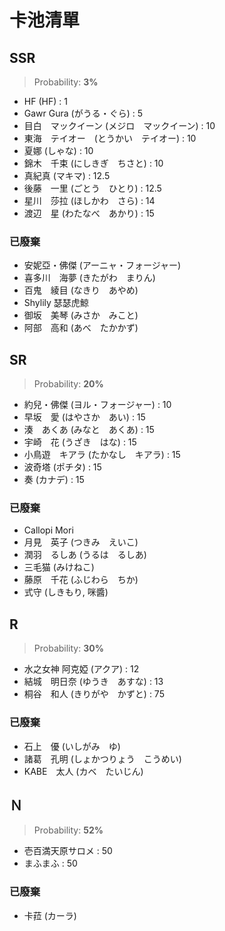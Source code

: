 # 卡池清單

## SSR
> Probability: **3%**
* HF (HF) : 1
* Gawr Gura (がうる・ぐら) : 5
* 目白　マックイーン (メジロ　マックイーン) : 10
* 東海　テイオー　(とうかい　テイオー) : 10
* 夏娜 (しゃな) : 10
* 錦木　千束 (にしきぎ　ちさと) : 10
* 真紀真 (マキマ) : 12.5
* 後藤　一里 (ごとう　ひとり) : 12.5
* 星川　莎拉 (ほしかわ　さら) : 14
* 渡辺　星 (わたなべ　あかり) : 15

### 已廢棄
* 安妮亞・佛傑 (アーニャ・フォージャー)
* 喜多川　海夢 (きたがわ　まりん)
* 百鬼　綾目 (なきり　あやめ)
* Shylily 瑟瑟虎鯨
* 御坂　美琴 (みさか　みこと)
* 阿部　高和 (あべ　たかかず)

## SR
> Probability: **20%**
* 約兒・佛傑 (ヨル・フォージャー) : 10
* 早坂　愛 (はやさか　あい) : 15
* 湊　あくあ (みなと　あくあ) : 15
* 宇崎　花 (うざき　はな) : 15
* 小鳥遊　キアラ (たかなし　キアラ) : 15
* 波奇塔 (ポチタ) : 15
* 奏 (カナデ) : 15

### 已廢棄
* Callopi Mori
* 月見　英子 (つきみ　えいこ)
* 潤羽　るしあ (うるは　るしあ)
* 三毛猫 (みけねこ)
* 藤原　千花 (ふじわら　ちか)
* 式守 (しきもり, 咪醬)

## R
> Probability: **30%**
* 水之女神 阿克婭 (アクア) : 12
* 結城　明日奈 (ゆうき　あすな) : 13
* 桐谷　和人 (きりがや　かずと) : 75

### 已廢棄
* 石上　優 (いしがみ　ゆ)
* 諸葛　孔明 (しょかつりょう　こうめい)
* KABE　太人 (カベ　たいじん)

## Ｎ
> Probability: **52%**
* 壱百満天原サロメ : 50
* まふまふ : 50

### 已廢棄
* 卡菈 (カーラ)
